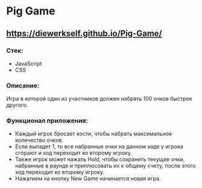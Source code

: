 # Pig Game

## https://diewerkself.github.io/Pig-Game/

### Стек:
- JavaScript
- CSS

### Описание:
Игра в которой один из участников должен набрать 100 очков быстрее другого.

### Функционал приложения:
- Каждый игрок бросает кости, чтобы набрать максимальное количество очков.
- Если выпадет 1, то все набранные очки на данном ходе у игрока сгорают и ход переходит ко второму игроку.
- Также игрок может нажать Hold, чтобы сохранить текущие очки, набранные в раунде и приплюсовать их к общему счету, после этого ход переходит ко второму игроку.
- Нажатием на кнопку New Game начинается новая игра.
